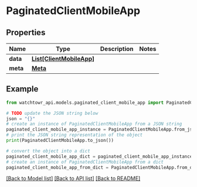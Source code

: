 # PaginatedClientMobileApp


## Properties

Name | Type | Description | Notes
------------ | ------------- | ------------- | -------------
**data** | [**List[ClientMobileApp]**](ClientMobileApp.md) |  | 
**meta** | [**Meta**](Meta.md) |  | 

## Example

```python
from watchtowr_api.models.paginated_client_mobile_app import PaginatedClientMobileApp

# TODO update the JSON string below
json = "{}"
# create an instance of PaginatedClientMobileApp from a JSON string
paginated_client_mobile_app_instance = PaginatedClientMobileApp.from_json(json)
# print the JSON string representation of the object
print(PaginatedClientMobileApp.to_json())

# convert the object into a dict
paginated_client_mobile_app_dict = paginated_client_mobile_app_instance.to_dict()
# create an instance of PaginatedClientMobileApp from a dict
paginated_client_mobile_app_from_dict = PaginatedClientMobileApp.from_dict(paginated_client_mobile_app_dict)
```
[[Back to Model list]](../README.md#documentation-for-models) [[Back to API list]](../README.md#documentation-for-api-endpoints) [[Back to README]](../README.md)



